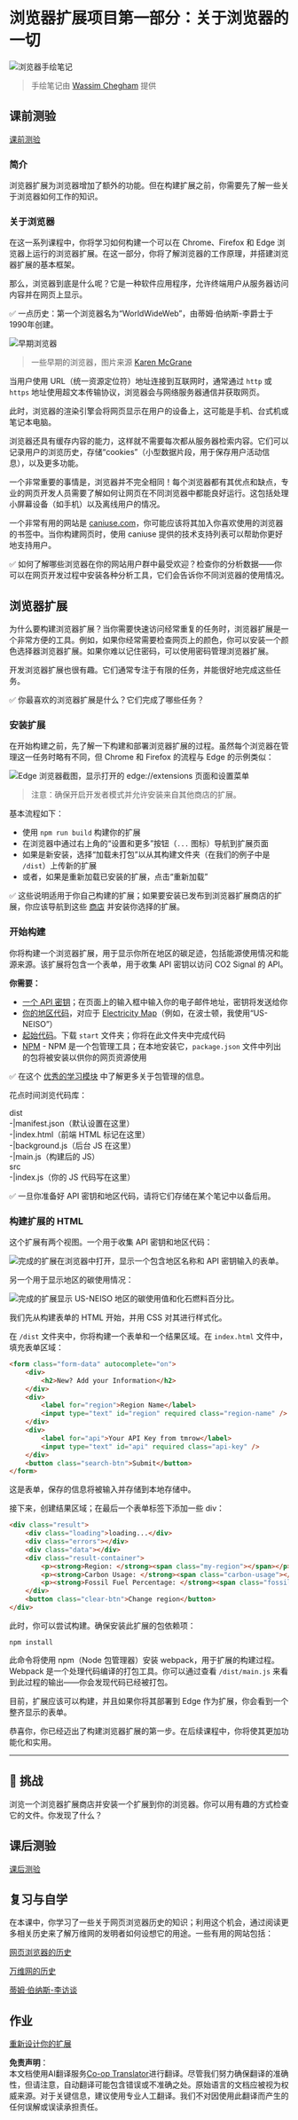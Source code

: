 <!--
CO_OP_TRANSLATOR_METADATA:
{
  "original_hash": "0bb55e0b98600afab801eea115228873",
  "translation_date": "2025-08-23T23:42:09+00:00",
  "source_file": "5-browser-extension/1-about-browsers/README.md",
  "language_code": "zh"
}
-->
# 浏览器扩展项目第一部分：关于浏览器的一切

![浏览器手绘笔记](../../../../sketchnotes/browser.jpg)
> 手绘笔记由 [Wassim Chegham](https://dev.to/wassimchegham/ever-wondered-what-happens-when-you-type-in-a-url-in-an-address-bar-in-a-browser-3dob) 提供

## 课前测验

[课前测验](https://ff-quizzes.netlify.app/web/quiz/23)

### 简介

浏览器扩展为浏览器增加了额外的功能。但在构建扩展之前，你需要先了解一些关于浏览器如何工作的知识。

### 关于浏览器

在这一系列课程中，你将学习如何构建一个可以在 Chrome、Firefox 和 Edge 浏览器上运行的浏览器扩展。在这一部分，你将了解浏览器的工作原理，并搭建浏览器扩展的基本框架。

那么，浏览器到底是什么呢？它是一种软件应用程序，允许终端用户从服务器访问内容并在网页上显示。

✅ 一点历史：第一个浏览器名为“WorldWideWeb”，由蒂姆·伯纳斯-李爵士于1990年创建。

![早期浏览器](../../../../5-browser-extension/1-about-browsers/images/earlybrowsers.jpg)
> 一些早期的浏览器，图片来源 [Karen McGrane](https://www.slideshare.net/KMcGrane/week-4-ixd-history-personal-computing)

当用户使用 URL（统一资源定位符）地址连接到互联网时，通常通过 `http` 或 `https` 地址使用超文本传输协议，浏览器会与网络服务器通信并获取网页。

此时，浏览器的渲染引擎会将网页显示在用户的设备上，这可能是手机、台式机或笔记本电脑。

浏览器还具有缓存内容的能力，这样就不需要每次都从服务器检索内容。它们可以记录用户的浏览历史，存储“cookies”（小型数据片段，用于保存用户活动信息），以及更多功能。

一个非常重要的事情是，浏览器并不完全相同！每个浏览器都有其优点和缺点，专业的网页开发人员需要了解如何让网页在不同浏览器中都能良好运行。这包括处理小屏幕设备（如手机）以及离线用户的情况。

一个非常有用的网站是 [caniuse.com](https://www.caniuse.com)，你可能应该将其加入你喜欢使用的浏览器的书签中。当你构建网页时，使用 caniuse 提供的技术支持列表可以帮助你更好地支持用户。

✅ 如何了解哪些浏览器在你的网站用户群中最受欢迎？检查你的分析数据——你可以在网页开发过程中安装各种分析工具，它们会告诉你不同浏览器的使用情况。

## 浏览器扩展

为什么要构建浏览器扩展？当你需要快速访问经常重复的任务时，浏览器扩展是一个非常方便的工具。例如，如果你经常需要检查网页上的颜色，你可以安装一个颜色选择器浏览器扩展。如果你难以记住密码，可以使用密码管理浏览器扩展。

开发浏览器扩展也很有趣。它们通常专注于有限的任务，并能很好地完成这些任务。

✅ 你最喜欢的浏览器扩展是什么？它们完成了哪些任务？

### 安装扩展

在开始构建之前，先了解一下构建和部署浏览器扩展的过程。虽然每个浏览器在管理这一任务时略有不同，但 Chrome 和 Firefox 的流程与 Edge 的示例类似：

![Edge 浏览器截图，显示打开的 edge://extensions 页面和设置菜单](../../../../5-browser-extension/1-about-browsers/images/install-on-edge.png)

> 注意：确保开启开发者模式并允许安装来自其他商店的扩展。

基本流程如下：

- 使用 `npm run build` 构建你的扩展  
- 在浏览器中通过右上角的“设置和更多”按钮（`...` 图标）导航到扩展页面  
- 如果是新安装，选择“加载未打包”以从其构建文件夹（在我们的例子中是 `/dist`）上传新的扩展  
- 或者，如果是重新加载已安装的扩展，点击“重新加载”  

✅ 这些说明适用于你自己构建的扩展；如果要安装已发布到浏览器扩展商店的扩展，你应该导航到这些 [商店](https://microsoftedge.microsoft.com/addons/Microsoft-Edge-Extensions-Home) 并安装你选择的扩展。

### 开始构建

你将构建一个浏览器扩展，用于显示你所在地区的碳足迹，包括能源使用情况和能源来源。该扩展将包含一个表单，用于收集 API 密钥以访问 CO2 Signal 的 API。

**你需要：**

- [一个 API 密钥](https://www.co2signal.com/)；在页面上的输入框中输入你的电子邮件地址，密钥将发送给你  
- [你的地区代码](http://api.electricitymap.org/v3/zones)，对应于 [Electricity Map](https://www.electricitymap.org/map)（例如，在波士顿，我使用“US-NEISO”）  
- [起始代码](../../../../5-browser-extension/start)。下载 `start` 文件夹；你将在此文件夹中完成代码  
- [NPM](https://www.npmjs.com) - NPM 是一个包管理工具；在本地安装它，`package.json` 文件中列出的包将被安装以供你的网页资源使用  

✅ 在这个 [优秀的学习模块](https://docs.microsoft.com/learn/modules/create-nodejs-project-dependencies/?WT.mc_id=academic-77807-sagibbon) 中了解更多关于包管理的信息。

花点时间浏览代码库：

dist  
    -|manifest.json（默认设置在这里）  
    -|index.html（前端 HTML 标记在这里）  
    -|background.js（后台 JS 在这里）  
    -|main.js（构建后的 JS）  
src  
    -|index.js（你的 JS 代码写在这里）  

✅ 一旦你准备好 API 密钥和地区代码，请将它们存储在某个笔记中以备后用。

### 构建扩展的 HTML

这个扩展有两个视图。一个用于收集 API 密钥和地区代码：

![完成的扩展在浏览器中打开，显示一个包含地区名称和 API 密钥输入的表单。](../../../../5-browser-extension/1-about-browsers/images/1.png)

另一个用于显示地区的碳使用情况：

![完成的扩展显示 US-NEISO 地区的碳使用值和化石燃料百分比。](../../../../5-browser-extension/1-about-browsers/images/2.png)

我们先从构建表单的 HTML 开始，并用 CSS 对其进行样式化。

在 `/dist` 文件夹中，你将构建一个表单和一个结果区域。在 `index.html` 文件中，填充表单区域：

```HTML
<form class="form-data" autocomplete="on">
	<div>
		<h2>New? Add your Information</h2>
	</div>
	<div>
		<label for="region">Region Name</label>
		<input type="text" id="region" required class="region-name" />
	</div>
	<div>
		<label for="api">Your API Key from tmrow</label>
		<input type="text" id="api" required class="api-key" />
	</div>
	<button class="search-btn">Submit</button>
</form>	
```  
这是表单，保存的信息将被输入并存储到本地存储中。

接下来，创建结果区域；在最后一个表单标签下添加一些 div：

```HTML
<div class="result">
	<div class="loading">loading...</div>
	<div class="errors"></div>
	<div class="data"></div>
	<div class="result-container">
		<p><strong>Region: </strong><span class="my-region"></span></p>
		<p><strong>Carbon Usage: </strong><span class="carbon-usage"></span></p>
		<p><strong>Fossil Fuel Percentage: </strong><span class="fossil-fuel"></span></p>
	</div>
	<button class="clear-btn">Change region</button>
</div>
```  
此时，你可以尝试构建。确保安装此扩展的包依赖项：

```
npm install
```  

此命令将使用 npm（Node 包管理器）安装 webpack，用于扩展的构建过程。Webpack 是一个处理代码编译的打包工具。你可以通过查看 `/dist/main.js` 来看到此过程的输出——你会发现代码已经被打包。

目前，扩展应该可以构建，并且如果你将其部署到 Edge 作为扩展，你会看到一个整齐显示的表单。

恭喜你，你已经迈出了构建浏览器扩展的第一步。在后续课程中，你将使其更加功能化和实用。

---

## 🚀 挑战

浏览一个浏览器扩展商店并安装一个扩展到你的浏览器。你可以用有趣的方式检查它的文件。你发现了什么？

## 课后测验

[课后测验](https://ff-quizzes.netlify.app/web/quiz/24)

## 复习与自学

在本课中，你学习了一些关于网页浏览器历史的知识；利用这个机会，通过阅读更多相关历史来了解万维网的发明者如何设想它的用途。一些有用的网站包括：

[网页浏览器的历史](https://www.mozilla.org/firefox/browsers/browser-history/)

[万维网的历史](https://webfoundation.org/about/vision/history-of-the-web/)

[蒂姆·伯纳斯-李访谈](https://www.theguardian.com/technology/2019/mar/12/tim-berners-lee-on-30-years-of-the-web-if-we-dream-a-little-we-can-get-the-web-we-want)

## 作业

[重新设计你的扩展](assignment.md)

**免责声明**：  
本文档使用AI翻译服务[Co-op Translator](https://github.com/Azure/co-op-translator)进行翻译。尽管我们努力确保翻译的准确性，但请注意，自动翻译可能包含错误或不准确之处。原始语言的文档应被视为权威来源。对于关键信息，建议使用专业人工翻译。我们不对因使用此翻译而产生的任何误解或误读承担责任。